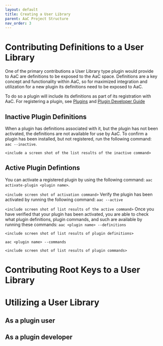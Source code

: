 ```yaml
---
layout: default
title: Creating a User Library
parent: AaC Project Structure
nav_order: 3
---
```

# Contributing Definitions to a User Library
One of the primary contributions a User Library type plugin would provide to AaC are definitions to be exposed to the AaC space. Definitions are a key concept and functionality within AaC, so for maximized integration and utilization for a new plugin its definitions need to be exposed to AaC. 

To do so a plugin will include its definitions as part of its registration with AaC. For registering a plugin, see [Plugins](../../old/Plugins) and [Plugin Developer Guide](../dev_guide/plugin_dev_guide)

## Inactive Plugin Definitions
When a plugin has definitions associated with it, but the plugin has not been activated, the definitions are not available for use by AaC. To confirm a plugin has been installed, but not registered, run the following command: `aac --inactive`. 

`<include a screen shot of the list results of the inactive command>`
## Active Plugin Defintions
You can activate a registered plugin by using the following command: `aac activate-plugin <plugin name>`.

`<include screen shot of activation command>`
Verify the plugin has been activated by running the following command: `aac --active`

`<include screen shot of list results of the active command>`
Once you have verified that your plugin has been activated, you are able to check what plugin definitions, plugin commands, and such are available by running these commands: `aac <plugin name> --definitions`

`<include screen shot of list results of plugin definitions>`

`aac <plugin name> --commands`

`<include screen shot of list results of plugin commands>`

# Contributing Root Keys to a User Library

# Utilizing a User Library

## As a plugin user

## As a plugin developer